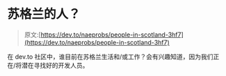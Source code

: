 # 苏格兰的人？

> 原文:[https://dev.to/naeprobs/people-in-scotland-3hf7](https://dev.to/naeprobs/people-in-scotland-3hf7)

在 dev.to 社区中，谁目前在苏格兰生活和/或工作？会有兴趣知道，因为我们正在/将潜在寻找好的开发人员。